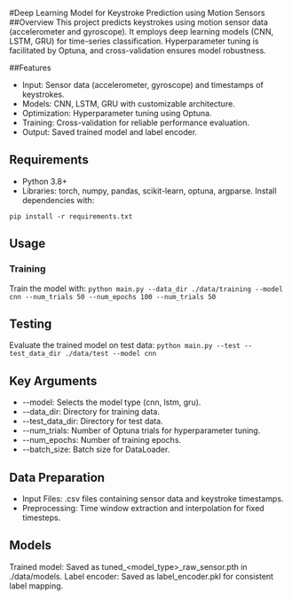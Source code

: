 #Deep Learning Model for Keystroke Prediction using Motion Sensors
##Overview
This project predicts keystrokes using motion sensor data (accelerometer and gyroscope). It employs deep learning models (CNN, LSTM, GRU) for time-series classification. Hyperparameter tuning is facilitated by Optuna, and cross-validation ensures model robustness.

##Features
- Input: Sensor data (accelerometer, gyroscope) and timestamps of keystrokes.
- Models: CNN, LSTM, GRU with customizable architecture.
- Optimization: Hyperparameter tuning using Optuna.
- Training: Cross-validation for reliable performance evaluation.
- Output: Saved trained model and label encoder.

## Requirements
- Python 3.8+
- Libraries: torch, numpy, pandas, scikit-learn, optuna, argparse.
Install dependencies with:
```
pip install -r requirements.txt
```

## Usage
### Training
Train the model with:
```python main.py --data_dir ./data/training --model cnn --num_trials 50 --num_epochs 100 --num_trials 50```

## Testing
Evaluate the trained model on test data:
```python main.py --test --test_data_dir ./data/test --model cnn```

## Key Arguments
- --model: Selects the model type (cnn, lstm, gru).
- --data_dir: Directory for training data.
- --test_data_dir: Directory for test data.
- --num_trials: Number of Optuna trials for hyperparameter tuning.
- --num_epochs: Number of training epochs.
- --batch_size: Batch size for DataLoader.
## Data Preparation
- Input Files: .csv files containing sensor data and keystroke timestamps.
- Preprocessing: Time window extraction and interpolation for fixed timesteps.

## Models
Trained model: Saved as tuned_<model_type>_raw_sensor.pth in ./data/models.
Label encoder: Saved as label_encoder.pkl for consistent label mapping.
